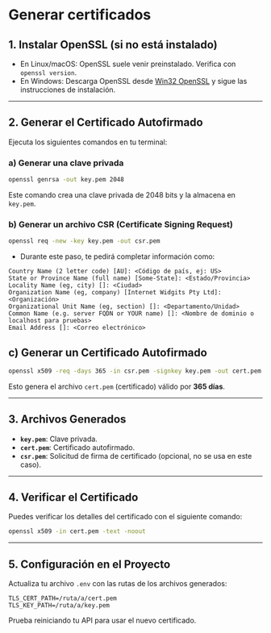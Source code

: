 # Generar certificados

## 1. Instalar OpenSSL (si no está instalado)

- En Linux/macOS: OpenSSL suele venir preinstalado. Verifica con `openssl version`.
- En Windows: Descarga OpenSSL desde [Win32 OpenSSL](https://slproweb.com/products/Win32OpenSSL.html) y sigue las instrucciones de instalación.

---

## 2. Generar el Certificado Autofirmado

Ejecuta los siguientes comandos en tu terminal:

### a) Generar una clave privada

```bash
openssl genrsa -out key.pem 2048
```

Este comando crea una clave privada de 2048 bits y la almacena en `key.pem`.

### b) Generar un archivo CSR (Certificate Signing Request)

```bash
openssl req -new -key key.pem -out csr.pem
```

- Durante este paso, te pedirá completar información como:

```plaintext
Country Name (2 letter code) [AU]: <Código de país, ej: US>
State or Province Name (full name) [Some-State]: <Estado/Provincia>
Locality Name (eg, city) []: <Ciudad>
Organization Name (eg, company) [Internet Widgits Pty Ltd]: <Organización>
Organizational Unit Name (eg, section) []: <Departamento/Unidad>
Common Name (e.g. server FQDN or YOUR name) []: <Nombre de dominio o localhost para pruebas>
Email Address []: <Correo electrónico>
```

## c) Generar un Certificado Autofirmado

```bash
openssl x509 -req -days 365 -in csr.pem -signkey key.pem -out cert.pem
```

Esto genera el archivo `cert.pem` (certificado) válido por **365 días**.

---

## 3. Archivos Generados

- **`key.pem`**: Clave privada.
- **`cert.pem`**: Certificado autofirmado.
- **`csr.pem`**: Solicitud de firma de certificado (opcional, no se usa en este caso).

---

## 4. Verificar el Certificado

Puedes verificar los detalles del certificado con el siguiente comando:

```bash
openssl x509 -in cert.pem -text -noout
```

---

## 5. Configuración en el Proyecto

Actualiza tu archivo `.env` con las rutas de los archivos generados:

```env
TLS_CERT_PATH=/ruta/a/cert.pem
TLS_KEY_PATH=/ruta/a/key.pem
```

Prueba reiniciando tu API para usar el nuevo certificado.

